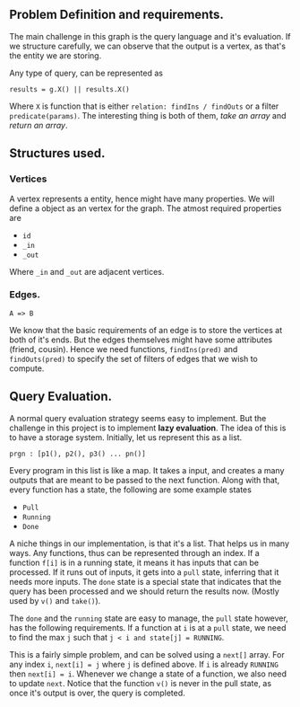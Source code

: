 ## Problem Definition and requirements.

The main challenge in this graph is the query language and it's evaluation. If we structure carefully, we can observe that the output is a vertex, as that's the entity we are storing.

Any type of query, can be represented as

```
results = g.X() || results.X()
```

Where `X` is function that is either `relation: findIns / findOuts` or a filter `predicate(params)`. The interesting thing is both of them, 
_take an array_ and _return an array_. 

## Structures used.

### Vertices

A vertex represents a entity, hence might have many properties. We will define a object as an vertex for the graph. The atmost required properties are

* `id`
* `_in`
* `_out`

Where `_in` and `_out` are adjacent vertices. 

### Edges.

`A => B`

We know that the basic requirements of an edge is to store the vertices at both of it's ends. But the edges themselves might have some attributes (friend, cousin). Hence we need functions, `findIns(pred)` and `findOuts(pred)` to specify the set of filters of edges that we wish to compute.

## Query Evaluation.

A normal query evaluation strategy seems easy to implement. But the challenge in this project is to implement **lazy evaluation**. The idea of this is to have a storage system. Initially, let us represent this as a list.

```
prgn : [p1(), p2(), p3() ... pn()]
```

Every program in this list is like a map. It takes a input, and creates a many outputs that are meant to be passed to the next function. Along with that, every function has a state, the following are some example states

* `Pull`
* `Running`
* `Done`

A niche things in our implementation, is that it's a list. That helps us in many ways. Any functions, thus can be represented through an index. If a function `f[i]` is in a running state, it means it has inputs that can be processed. If it runs out of inputs, it gets into a `pull` state, inferring that it needs more inputs. The `done` state is a special state that indicates that the query has been processed and we should return the results now. (Mostly used by `v()` and `take()`).

The `done` and the `running` state are easy to manage, the `pull` state however, has the following requirements. If a function at `i` is at a `pull` state, we need to find the max `j` such that `j < i and state[j] = RUNNING`.

This is a fairly simple problem, and can be solved using a `next[]` array. For any index `i`, `next[i] = j` where `j` is defined above. If `i` is already `RUNNING` then `next[i] = i`. Whenever we change a state of a function, we also need to update `next`. Notice that the function `v()` is never in the pull state, as once it's output is over, the query is completed.
